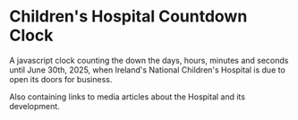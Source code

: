 # Children's Hospital Countdown Clock

A javascript clock counting the down the days, hours, minutes and seconds until June 30th, 2025, when Ireland's National Children's Hospital is due to open its doors for business.

Also containing links to media articles about the Hospital and its development.

